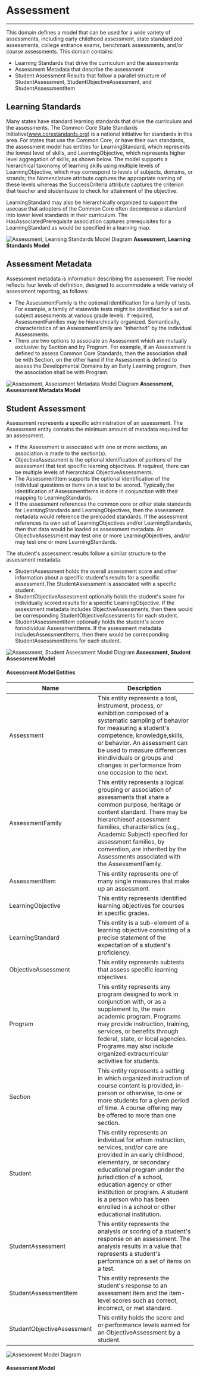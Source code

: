 # Assessment
---
This domain defines a model that can be used for a wide variety of assessments, including early childhood assessment, state standardized assessments, college entrance exams, benchmark assessments, and/or course assessments. This domain contains:
* Learning Standards that drive the curriculum and the assessments
* Assessment Metadata that describe the assessment
* Student Assessment Results that follow a parallel structure of StudentAssessment, StudentObjectiveAssessment, and StudentAssessmentItem

## Learning Standards

Many states have standard learning standards that drive the curriculum and the assessments. The Common Core State Standards Initiative(www.corestandards.org) is a national initiative for standards in this area. For states that use the Common Core, or have their own standards, the assessment model has entities for LearningStandard, which represents the lowest level of skills, and LearningObjective, which represents higher level aggregation of skills, as shown below. The model supports a hierarchical taxonomy of learning skills using multiple levels of LearningObjective, which may correspond to levels of subjects, domains, or strands; the Nomenclature attribute captures the appropriate naming of these levels whereas the SuccessCriteria attribute captures the criterion that teacher and studentsuse to check for attainment of the objective.

LearningStandard may also be hierarchically organized to support the usecase that adopters of the Common Core often decompose a standard into lower level standards in their curriculum. The HasAssociatedPrerequisite association captures prerequisites for a LearningStandard as would be specified in a learning map.

![Assessment, Learning Standards Model Diagram](/path/to/subdomain-model.png)
**Assessment, Learning Standards Model**
## Assessment Metadata

Assessment metadata is information describing the assessment. The model reflects four levels of definition, designed to  accommodate a wide variety of assessment reporting, as follows:
* The AssessmentFamily is the optional identification for a family of tests. For example, a family of statewide tests might be identified for a set of subject assessments at various grade levels. If required, AssessmentFamilies may be hierarchically organized. Semantically, characteristics of an AssessmentFamily are "inherited" by the individual Assessments.
* There are two options to associate an Assessment which are mutually exclusive: by Section and by Program. For example, if an Assessment is defined to assess Common Core Standards, then the association shall be with Section, on the other hand if the Assessment is defined to assess the Developmental Domains by an Early Learning program, then the association shall be with Program.

![Assessment, Assessment Metadata Model Diagram](/path/to/subdomain-model.png)
**Assessment, Assessment Metadata Model**
## Student Assessment

Assessment represents a specific administration of an assessment. The Assessment entity contains the minimum amount of metadata required for an assessment.
* If the Assessment is associated with one or more sections, an association is made to the section(s).
* ObjectiveAssessment is the optional identification of portions of the assessment that test specific learning objectives. If required, there can be multiple levels of hierarchical ObjectiveAssessments.
* The AssessmentItem supports the optional identification of the individual questions or items on a test to be scored. Typically,the identification of AssessmentItems is done in conjunction with their mapping to LearningStandards.
* If the assessment references the common core or other state standards for LearningStandards and LearningObjectives, then the assessment metadata would reference the preloaded standards. If the assessment references its own set of LearningObjectives and/or LearningStandards, then that data would be loaded as assessment metadata. An ObjectiveAssessment may test one or more LearningObjectives, and/or may test one or more LearningStandards.

The student's assessment results follow a similar structure to the assessment metadata.
* StudentAssessment holds the overall assessment score and other information about a specific student's results for a specific assessment.The StudentAssessment is associated with a specific student.
* StudentObjectiveAssessment optionally holds the student's score for individually scored results for a specific LearningObjective. If the assessment metadata includes ObjectiveAssessments, then there would be corresponding StudentObjectiveAssessments for each student.
* StudentAssessmentItem optionally holds the student's score forindividual AssessmentItems. If the assessment metadata includesAssessmentItems, then there would be corresponding StudentAssessmentItems for each student.

![Assessment, Student Assessment Model Diagram](/path/to/subdomain-model.png)
**Assessment, Student Assessment Model**


#### Assessment Model Entities

| Name        | Description  |
|-----------------|------------------|
| Assessment | This entity represents a tool, instrument, process, or exhibition composed of a systematic sampling of behavior for measuring a student's competence, knowledge,skills, or behavior. An assessment can be used to measure differences inindividuals or groups and changes in performance from one occasion to the next. |
| AssessmentFamily | This entity represents a logical grouping or association of assessments that share a common purpose, heritage or content standard. There may be hierarchiesof assessment families, characteristics (e.g., Academic Subject) specified for assessment families, by convention, are inherited by the Assessments associated with the AssessmentFamily. |
| AssessmentItem | This entity represents one of many single measures that make up an assessment. |
| LearningObjective | This entity represents identified learning objectives for courses in specific grades. |
| LearningStandard | This entity is a sub-element of a learning objective consisting of a precise statement of the expectation of a student's proficiency. |
| ObjectiveAssessment | This entity represents subtests that assess specific learning objectives. |
| Program | This entity represents any program designed to work in conjunction with, or as a supplement to, the main academic program. Programs may provide instruction, training, services, or benefits through federal, state, or local agencies. Programs may also include organized extracurricular activities for students. |
| Section | This entity represents a setting in which organized instruction of course content is provided, in-person or otherwise, to one or more students for a given period of time. A course offering may be offered to more than one section. |
| Student | This entity represents an individual for whom instruction, services, and/or care are provided in an early childhood, elementary, or secondary educational program under the jurisdiction of a school, education agency or other institution or program. A student is a person who has been enrolled in a school or other educational institution. |
| StudentAssessment | This entity represents the analysis or scoring of a student's response on an assessment. The analysis results in a value that represents a student's performance on a set of items on a test. |
| StudentAssessmentItem | This entity represents the student's response to an assessment item and the item-level scores such as correct, incorrect, or met standard. |
| StudentObjectiveAssessment | This entity holds the score and or performance levels earned for an ObjectiveAssessment by a student. |


![Assessment Model Diagram](/path/to/domain-model.png)
#### Assessment Model  

